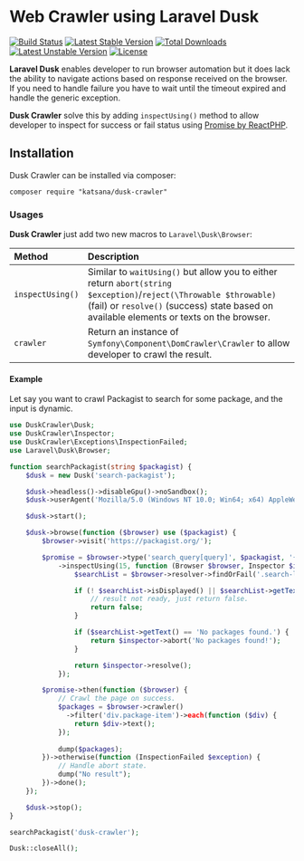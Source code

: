 Web Crawler using Laravel Dusk
===================

[![Build Status](https://travis-ci.org/katsana/dusk-crawler.svg?branch=master)](https://travis-ci.org/katsana/dusk-crawler)
[![Latest Stable Version](https://poser.pugx.org/katsana/dusk-crawler/v/stable)](https://packagist.org/packages/katsana/dusk-crawler)
[![Total Downloads](https://poser.pugx.org/katsana/dusk-crawler/downloads)](https://packagist.org/packages/katsana/dusk-crawler)
[![Latest Unstable Version](https://poser.pugx.org/katsana/dusk-crawler/v/unstable)](https://packagist.org/packages/katsana/dusk-crawler)
[![License](https://poser.pugx.org/katsana/dusk-crawler/license)](https://packagist.org/packages/katsana/dusk-crawler)

**Laravel Dusk** enables developer to run browser automation but it does lack the ability to navigate actions based on response received on the browser. If you need to handle failure you have to wait until the timeout expired and handle the generic exception.

**Dusk Crawler** solve this by adding `inspectUsing()` method to allow developer to inspect for success or fail status using [Promise by ReactPHP](https://github.com/reactphp/promise).

## Installation

Dusk Crawler can be installed via composer:

    composer require "katsana/dusk-crawler"

### Usages

**Dusk Crawler** just add two new macros to `Laravel\Dusk\Browser`:

| Method           | Description 
|:-----------------|:------------- 
| `inspectUsing()` | Similar to `waitUsing()` but allow you to either return `abort(string $exception)`/`reject(\Throwable $throwable)` (fail) or `resolve()` (success) state based on available elements or texts on the browser.
| `crawler`        | Return an instance of `Symfony\Component\DomCrawler\Crawler` to allow developer to crawl the result.

#### Example

Let say you want to crawl Packagist to search for some package, and the input is dynamic. 

```php
use DuskCrawler\Dusk;
use DuskCrawler\Inspector;
use DuskCrawler\Exceptions\InspectionFailed;
use Laravel\Dusk\Browser;

function searchPackagist(string $packagist) {
    $dusk = new Dusk('search-packagist');

    $dusk->headless()->disableGpu()->noSandbox();
    $dusk->userAgent('Mozilla/5.0 (Windows NT 10.0; Win64; x64) AppleWebKit/537.36 (KHTML, like Gecko) Chrome/58.0.3029.110 Safari/537.36');

    $dusk->start();

    $dusk->browse(function ($browser) use ($packagist) {
        $browser->visit('https://packagist.org/');

        $promise = $browser->type('search_query[query]', $packagist, '{enter}')
            ->inspectUsing(15, function (Browser $browser, Inspector $inspector) {
                $searchList = $browser->resolver->findOrFail('.search-list');

                if (! $searchList->isDisplayed() || $searchList->getText() == '') {
                    // result not ready, just return false.
                    return false;
                }

                if ($searchList->getText() == 'No packages found.') {
                    return $inspector->abort('No packages found!');
                }

                return $inspector->resolve();
            });

        $promise->then(function ($browser) {
            // Crawl the page on success.
            $packages = $browser->crawler()
              ->filter('div.package-item')->each(function ($div) {
                return $div->text();
            });
      
            dump($packages);
        })->otherwise(function (InspectionFailed $exception) {
            // Handle abort state.
            dump("No result");
        })->done();
    });

    $dusk->stop();
}

searchPackagist('dusk-crawler');

Dusk::closeAll();
```

